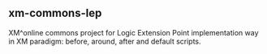 ## xm-commons-lep
XM^online commons project for Logic Extension Point implementation way in XM paradigm: before, around, after and default scripts.
